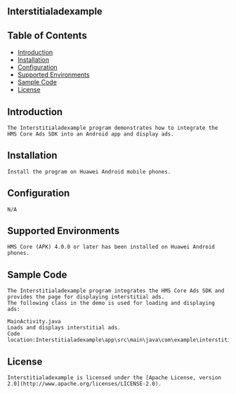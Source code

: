 ## Interstitialadexample


## Table of Contents

 * [Introduction](#introduction)
 * [Installation](#installation)
 * [Configuration ](#configuration)
 * [Supported Environments](#supported-environments)
 * [Sample Code](#sample-code)
 * [License](#license)
 
 
## Introduction
    The Interstitialadexample program demonstrates how to integrate the HMS Core Ads SDK into an Android app and display ads.

## Installation
    Install the program on Huawei Android mobile phones.
	
## Configuration 
    N/A	
    
## Supported Environments
    HMS Core (APK) 4.0.0 or later has been installed on Huawei Android phones.
	
## Sample Code
    The Interstitialadexample program integrates the HMS Core Ads SDK and provides the page for displaying interstitial ads.
    The following class in the demo is used for loading and displaying ads:

    MainActivity.java
    Loads and displays interstitial ads.
    Code location:Interstitialadexample\app\src\main\java\com\example\interstitialadexample\MainActivity.java

##  License
    Interstitialadexample is licensed under the [Apache License, version 2.0](http://www.apache.org/licenses/LICENSE-2.0).
